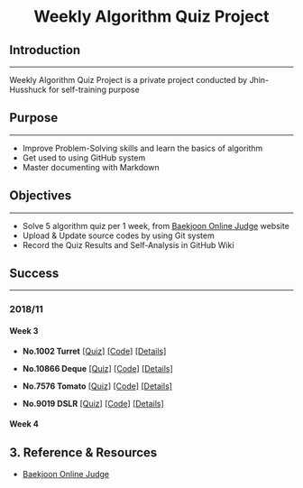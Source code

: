 <h1 align="center">Weekly Algorithm Quiz Project </h1>

## Introduction
-----------
Weekly Algorithm Quiz Project is a private project conducted by Jhin-Husshuck for self-training purpose

## Purpose
--------------
* Improve Problem-Solving skills and learn the basics of algorithm
* Get used to using GitHub system
* Master documenting with Markdown

## Objectives
-------------
* Solve 5 algorithm quiz per 1 week, from [Baekjoon Online Judge](https://www.acmicpc.net/) website
* Upload & Update source codes by using Git system
* Record the Quiz Results and Self-Analysis in GitHub Wiki
## Success
-------------------------
### 2018/11
#### Week 3
  * **No.1002 Turret**
  [[Quiz]](https://www.acmicpc.net/problem/1002) [[Code]](https://github.com/Jhin-Husshuck/Daily_Programming_Quiz/blob/master/2018_11/Week_3/1002_Turret/turret.cpp) [[Details]](https://github.com/Jhin-Husshuck/Daily_Programming_Quiz/wiki/2018%EB%85%84-11%EC%9B%94)  

  * **No.10866 Deque**
  [[Quiz]](https://www.acmicpc.net/problem/10866)  [[Code]](https://github.com/Jhin-Husshuck/Daily_Programming_Quiz/tree/master/2018_11/Week_3/10866_Deque) [[Details]](https://github.com/Jhin-Husshuck/Daily_Programming_Quiz/wiki/2018%EB%85%84-11%EC%9B%94#14%EC%9D%BC)  

  * **No.7576 Tomato**
   [[Quiz]](https://www.acmicpc.net/problem/7576) [[Code]](https://github.com/Jhin-Husshuck/Daily_Programming_Quiz/tree/master/2018_11/Week_3/7576_Tomato/main.cpp) [[Details]](https://github.com/Jhin-Husshuck/Daily_Programming_Quiz/wiki/2018%EB%85%84-11%EC%9B%94#14%EC%9D%BC)

   * **No.9019 DSLR**
    [[Quiz]](https://www.acmicpc.net/problem/9019) [[Code]](https://github.com/Jhin-Husshuck/Daily_Programming_Quiz/tree/master/2018_11/Week_3/9019_DSLR) [[Details]](https://github.com/Jhin-Husshuck/Daily_Programming_Quiz/wiki/2018%EB%85%84-11%EC%9B%94#14%EC%9D%BC)

#### Week 4
## 3. Reference & Resources
* [Baekjoon Online Judge](https://www.acmicpc.net/)
